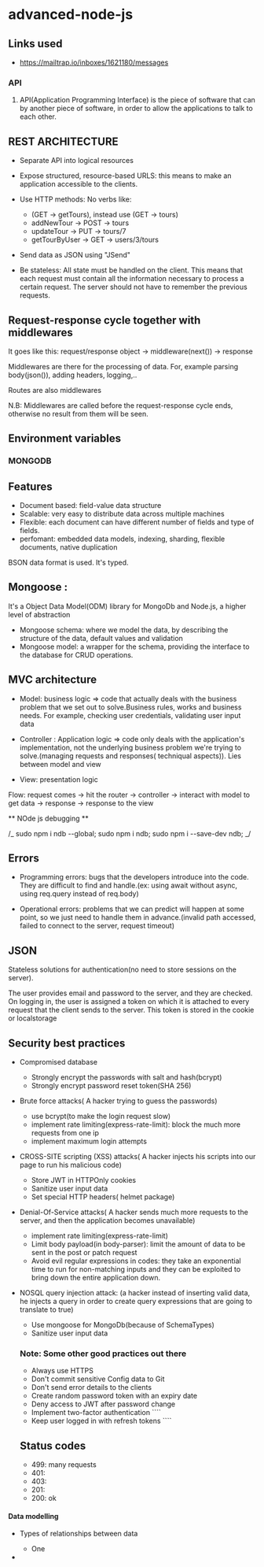 # advanced-node-js

<!--

1. error handling
2. aggregation pipeline
3. the working of JWT
4. postman setup
5. implement maximum login attempts
6. Virtual populate
7. merge params
8. Calculations

 -->

## Links used

- https://mailtrap.io/inboxes/1621180/messages

### API

1. API(Application Programming Interface) is the piece of software that can by another piece of software, in order to allow the applications to talk to each other.

## REST ARCHITECTURE

- Separate API into logical resources
- Expose structured, resource-based URLS: this means to make an application accessible to the clients.
- Use HTTP methods: No verbs like:

  - (GET -> getTours), instead use (GET -> tours)
  - addNewTour -> POST -> tours
  - updateTour -> PUT -> tours/7
  - getTourByUser -> GET -> users/3/tours

- Send data as JSON using "JSend"
- Be stateless: All state must be handled on the client. This means that each request must contain all the information necessary to process a certain request. The server should not have to remember the previous requests.

## Request-response cycle together with middlewares

It goes like this: request/response object -> middleware(next()) -> response

Middlewares are there for the processing of data. For, example parsing body(json()), adding headers, logging,..

Routes are also middlewares

N.B: Middlewares are called before the request-response cycle ends, otherwise no result from them will be seen.

## Environment variables

### MONGODB

## Features

- Document based: field-value data structure
- Scalable: very easy to distribute data across multiple machines
- Flexible: each document can have different number of fields and type of fields.
- perfomant: embedded data models, indexing, sharding, flexible documents, native duplication

BSON data format is used. It's typed.

## Mongoose :

It's a Object Data Model(ODM) library for MongoDb and Node.js, a higher level of abstraction

- Mongoose schema: where we model the data, by describing the structure of the data, default values and validation
- Mongoose model: a wrapper for the schema, providing the interface to the database for CRUD operations.

## MVC architecture

- Model: business logic => code that actually deals with the business problem that we set out to solve.Business rules, works and business needs. For example, checking user credentials, validating user input data

- Controller : Application logic => code only deals with the application's implementation, not the underlying business problem we're trying to solve.(managing requests and responses( techniqual aspects)). Lies between model and view

- View: presentation logic

Flow: request comes -> hit the router -> controller -> interact with model to get data -> response -> response to the view

** NOde js debugging **

/_
sudo npm i ndb --global;
sudo npm i ndb;
sudo npm i --save-dev ndb;
_/

## Errors

- Programming errors: bugs that the developers introduce into the code. They are difficult to find and handle.(ex: using await without async, using req.query instead of req.body)

- Operational errors: problems that we can predict will happen at some point, so we just need to handle them in advance.(invalid path accessed, failed to connect to the server, request timeout)

## JSON

Stateless solutions for authentication(no need to store sessions on the server).

The user provides email and password to the server, and they are checked.
On logging in, the user is assigned a token on which it is attached to every request that the client sends to the server. This token is stored in the cookie or localstorage

## Security best practices

- Compromised database

  - Strongly encrypt the passwords with salt and hash(bcrypt)
  - Strongly encrypt password reset token(SHA 256)

- Brute force attacks( A hacker trying to guess the passwords)

  - use bcrypt(to make the login request slow)
  - implement rate limiting(express-rate-limit): block the much more requests from one ip
  - implement maximum login attempts

- CROSS-SITE scripting (XSS) attacks( A hacker injects his scripts into our page to run his malicious code)

  - Store JWT in HTTPOnly cookies
  - Sanitize user input data
  - Set special HTTP headers( helmet package)

- Denial-Of-Service attacks( A hacker sends much more requests to the server, and then the application becomes unavailable)

  - implement rate limiting(express-rate-limit)
  - Limit body payload(in body-parser): limit the amount of data to be sent in the post or patch request
  - Avoid evil regular expressions in codes: they take an exponential time to run for non-matching inputs and they can be exploited to bring down the entire application down.

- NOSQL query injection attack: (a hacker instead of inserting valid data, he injects a query in order to create query expressions that are going to translate to true)

  - Use mongoose for MongoDb(because of SchemaTypes)
  - Sanitize user input data

  ### Note: Some other good practices out there

  - Always use HTTPS
  - Don't commit sensitive Config data to Git
  - Don't send error details to the clients
  - Create random password token with an expiry date
  - Deny access to JWT after password change
  - Implement two-factor authentication ````
  - Keep user logged in with refresh tokens ````

  ## Status codes

  - 499: many requests
  - 401:
  - 403:
  - 201:
  - 200: ok

#### Data modelling

- Types of relationships between data

  - One

-
